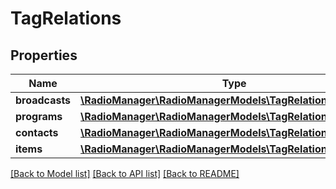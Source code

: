 # TagRelations

## Properties
Name | Type | Description | Notes
------------ | ------------- | ------------- | -------------
**broadcasts** | [**\RadioManager\RadioManagerModels\TagRelationsBroadcasts**](TagRelationsBroadcasts.md) |  | [optional] 
**programs** | [**\RadioManager\RadioManagerModels\TagRelationsPrograms**](TagRelationsPrograms.md) |  | [optional] 
**contacts** | [**\RadioManager\RadioManagerModels\TagRelationsContacts**](TagRelationsContacts.md) |  | [optional] 
**items** | [**\RadioManager\RadioManagerModels\TagRelationsItems**](TagRelationsItems.md) |  | [optional] 

[[Back to Model list]](../README.md#documentation-for-models) [[Back to API list]](../README.md#documentation-for-api-endpoints) [[Back to README]](../README.md)


